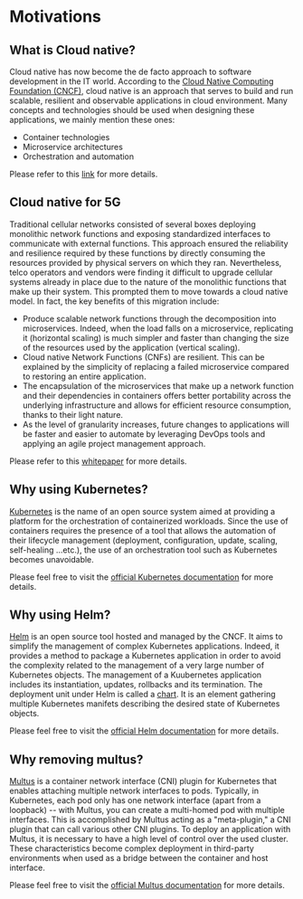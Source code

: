 # Motivations

## What is Cloud native?
Cloud native has now become the de facto approach to software development in the IT world. According to the [Cloud Native Computing Foundation (CNCF)](https://www.cncf.io/), cloud native is an approach that serves to build and run scalable, resilient and observable applications in cloud environment. Many concepts and technologies should be used when designing these applications, we mainly mention these ones:
 - Container technologies
 - Microservice architectures
 - Orchestration and automation
 
Please refer to this [link](https://github.com/cncf/toc/blob/master/DEFINITION.md) for more details.

## Cloud native for 5G
Traditional cellular networks consisted of several boxes deploying monolithic network functions and exposing standardized interfaces to communicate with external functions. This approach ensured the reliability and resilience required by these functions by directly consuming the resources provided by physical servers on which they ran. Nevertheless, telco operators and vendors were finding it difficult to upgrade cellular systems already in place due to the nature of the monolithic functions that make up their system. This prompted them to move towards a cloud native model. In fact, the key benefits of this migration include:
 - Produce scalable network functions through the decomposition into microservices. Indeed, when the load falls on a microservice, replicating it (horizontal scaling) is much simpler and faster than changing the size of the resources used by the application (vertical scaling).
 - Cloud native Network Functions (CNFs) are resilient. This can be explained by the simplicity of replacing a failed microservice compared to restoring an entire application.
 - The encapsulation of the microservices that make up a network function and their dependencies in containers offers better portability across the underlying infrastructure and allows for efficient resource consumption, thanks to their light nature.
 - As the level of granularity increases, future changes to applications will be faster and easier to automate by leveraging DevOps tools and applying an agile project management approach.

Please refer to this [whitepaper](https://github.com/cncf/telecom-user-group/blob/master/whitepaper/cloud_native_thinking_for_telecommunications.md) for more details.

## Why using Kubernetes?
[Kubernetes](https://kubernetes.io/) is the name of an open source system aimed at providing a platform for the orchestration of containerized workloads. Since the use of containers requires the presence of a tool that allows the automation of their lifecycle management (deployment, configuration, update, scaling, self-healing ...etc.), the use of an orchestration tool such as Kubernetes becomes unavoidable.

Please feel free to visit the [official Kubernetes documentation](https://kubernetes.io/docs/home/) for more details.

## Why using Helm?
[Helm](https://kubernetes.io/) is an open source tool hosted and managed by the CNCF. It aims to simplify the management of complex Kubernetes applications. Indeed, it provides a method to package a Kubernetes application in order to avoid the complexity related to the management of a very large number of Kubernetes objects. The management of a Kuubernetes application includes its instantiation, updates, rollbacks and its termination.
The deployment unit under Helm is called a [chart](https://helm.sh/docs/topics/charts/). It is an element gathering multiple Kubernetes manifets describing the desired state of Kubernetes objects.

Please feel free to visit the [official Helm documentation](https://helm.sh/docs/) for more details.


## Why removing multus?
[Multus](https://github.com/k8snetworkplumbingwg/multus-cni)  is a container network interface (CNI) plugin for Kubernetes that enables attaching multiple network interfaces to pods. Typically, in Kubernetes, each pod only has one network interface (apart from a loopback) -- with Multus, you can create a multi-homed pod with multiple interfaces. This is accomplished by Multus acting as a "meta-plugin," a CNI plugin that can call various other CNI plugins.
To deploy an application with Multus, it is necessary to have a high level of control over the used cluster. These characteristics become complex deployment in third-party environments when used as a bridge between the container and host interface.


Please feel free to visit the [official Multus documentation](https://github.com/k8snetworkplumbingwg/multus-cni/tree/master/docs) for more details.
